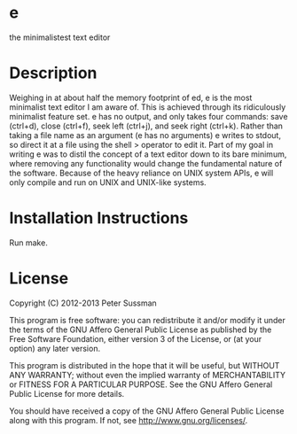 e
=

the minimalistest text editor


Description
=

Weighing in at about half the memory footprint of ed, e is the most minimalist text editor I am aware of. This is achieved through its ridiculously minimalist feature set. e has no output, and only takes four commands: save (ctrl+d), close (ctrl+f), seek left (ctrl+j), and seek right (ctrl+k). Rather than taking a file name as an argument (e has no arguments) e writes to stdout, so direct it at a file using the shell > operator to edit it. Part of my goal in writing e was to distil the concept of a text editor down to its bare minimum, where removing any functionality would change the fundamental nature of the software. Because of the heavy reliance on UNIX system APIs, e will only compile and run on UNIX and UNIX-like systems.


Installation Instructions
=

Run make.


License
=

Copyright (C) 2012-2013  Peter Sussman

This program is free software: you can redistribute it and/or modify
it under the terms of the GNU Affero General Public License as
published by the Free Software Foundation, either version 3 of the
License, or (at your option) any later version.

This program is distributed in the hope that it will be useful,
but WITHOUT ANY WARRANTY; without even the implied warranty of
MERCHANTABILITY or FITNESS FOR A PARTICULAR PURPOSE.  See the
GNU Affero General Public License for more details.

You should have received a copy of the GNU Affero General Public License
along with this program.  If not, see <http://www.gnu.org/licenses/>.
